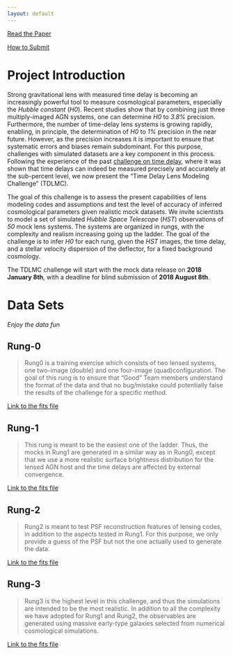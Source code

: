 ```yaml
---
layout: default
---
```

[Read the Paper](https://www.google.com)

[How to Submit](another-page)

# [](#Introduction)Project Introduction
Strong gravitational lens with measured time delay is becoming an increasingly powerful tool to measure cosmological parameters, especially the _Hubble constant_ (_H0_). Recent studies show that by combining just three multiply-imaged AGN systems, one can determine _H0_ to _3.8%_ precision. Furthermore, the number of time-delay lens systems is growing rapidly, enabling, in principle, the determination of _H0_ to _1%_ precision in the near future. However, as the precision increases it is important to ensure that systematic errors and biases remain subdominant. For this purpose, challenges with simulated datasets are a key component in this process. Following the experience of the past [challenge on time delay](http://timedelaychallenge.org), where it was shown that time delays can indeed be measured precisely and accurately at the sub-percent level, we now present the “Time Delay Lens Modeling Challenge” (TDLMC).

The goal of this challenge is to assess the present capabilities of lens modeling codes and assumptions and test the level of accuracy of inferred cosmological parameters given realistic mock datasets. We invite scientists to model a set of simulated _Hubble Space Telescope_ (_HST_) observations of _50_ mock lens systems. The systems are organized in rungs, with the complexity and realism increasing going up the ladder. The goal of the challenge is to infer _H0_ for each rung, given the _HST_ images, the time delay, and a stellar velocity dispersion of the deflector, for a fixed background cosmology.

The TDLMC challenge will start with the mock data release on __2018 January 8th__, with a deadline for blind submission of __2018 August 8th__. 

# [](#Data-sets)Data Sets
_Enjoy the data fun_

## [](#Rung-0)Rung-0

> Rung0 is a training exercise which consists of two lensed systems, one two-image (double) and one four-image (quad)configuration. The goal of this rung is to ensure that “Good” Team members understand the format of the data and that no bug/mistake could potentially false the results of the challenge for a specific method.

[Link to the fits file](data/test_data.png)

## [](#Rung-1)Rung-1

> This rung is meant to be the easiest one of the ladder. Thus, the mocks in Rung1 are generated in a similar way as in Rung0, except that we use a more realistic surface brightness distribution for the lensed AGN host and the time delays are affected by external convergence.

[Link to the fits file](data/test_data.png)

## [](#Rung-2)Rung-2

> Rung2 is meant to test PSF reconstruction features of lensing codes, in addition to the aspects tested in Rung1. For this purpose, we only provide a guess of the PSF but not the one actually used to generate the data.

[Link to the fits file](data/test_data.png)

## [](#Rung-3)Rung-3

> Rung3 is the highest level in this challenge, and thus the simulations are intended to be the most realistic. In addition to all the complexity we have adopted for Rung1 and Rung2, the observables are generated using massive early-type galaxies selected from numerical cosmological simulations.


[Link to the fits file](data/test_data.png)

